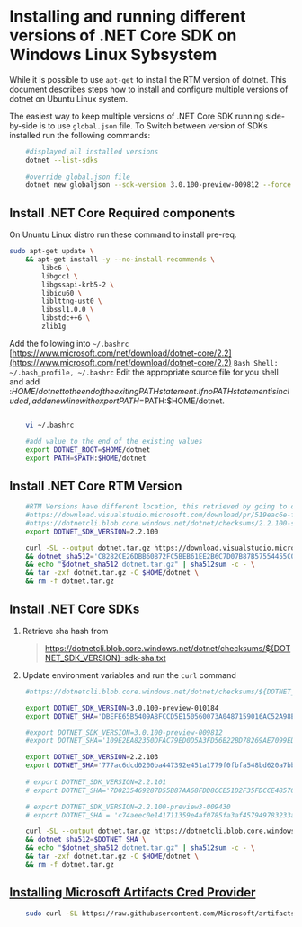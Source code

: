 # Installing and running different versions of .NET Core SDK on Windows Linux Sybsystem
While it is possible to use `apt-get` to install the RTM version of dotnet. This document describes steps how to install and configure multiple versions of dotnet on Ubuntu Linux system.

The easiest way to keep multiple versions of .NET Core SDK running side-by-side is to use `global.json` file. 
To Switch between version of SDKs installed run the following commands:

```bash
    #displayed all installed versions
    dotnet --list-sdks
    
    #override global.json file
    dotnet new globaljson --sdk-version 3.0.100-preview-009812 --force
```

## Install .NET Core Required components

On Ununtu Linux distro run these command to install pre-req.

```bash
sudo apt-get update \
    && apt-get install -y --no-install-recommends \
        libc6 \
        libgcc1 \
        libgssapi-krb5-2 \
        libicu60 \
        liblttng-ust0 \
        libssl1.0.0 \
        libstdc++6 \
        zlib1g 
```

Add the following into `~/.bashrc`
[https://www.microsoft.com/net/download/dotnet-core/2.2](https://www.microsoft.com/net/download/dotnet-core/2.2)
`Bash Shell: ~/.bash_profile, ~/.bashrc` Edit the appropriate source file for you shell and add :$HOME/dotnet to the end of the exiting PATH statement. If no PATH statement is included, add a new line with export PATH=$PATH:$HOME/dotnet.
```bash

    vi ~/.bashrc

    #add value to the end of the existing values
    export DOTNET_ROOT=$HOME/dotnet
    export PATH=$PATH:$HOME/dotnet

```

## Install .NET Core RTM Version

```bash
    #RTM Versions have different location, this retrieved by going to official download page and copying the link for the downloaded file.
    #https://download.visualstudio.microsoft.com/download/pr/519eac6e-f2c9-49dd-a60d-02072ed8e5b3/aed96c5eee6a74a5cde2e3f1ad4c7121/dotnet-sdk-2.2.100-linux-x64.tar.gz
    #https://dotnetcli.blob.core.windows.net/dotnet/checksums/2.2.100-sdk-sha.txt
    export DOTNET_SDK_VERSION=2.2.100

    curl -SL --output dotnet.tar.gz https://download.visualstudio.microsoft.com/download/pr/519eac6e-f2c9-49dd-a60d-02072ed8e5b3/aed96c5eee6a74a5cde2e3f1ad4c7121/dotnet-sdk-$DOTNET_SDK_VERSION-linux-x64.tar.gz \
    && dotnet_sha512='C8282CE26DBB60872FC5BEB61EE2B6C7D07B87B57554455C017038EE5805596E277E47C721D6C676C8E5ABE3794AB0BD99CFF51147975B88E0B8D4C066FB6E15' \
    && echo "$dotnet_sha512 dotnet.tar.gz" | sha512sum -c - \
    && tar -zxf dotnet.tar.gz -C $HOME/dotnet \
    && rm -f dotnet.tar.gz

```
## Install .NET Core SDKs

1. Retrieve sha hash from 
    >https://dotnetcli.blob.core.windows.net/dotnet/checksums/${DOTNET_SDK_VERSION}-sdk-sha.txt

2. Update environment variables and run the `curl` command

```bash
    #https://dotnetcli.blob.core.windows.net/dotnet/checksums/${DOTNET_SDK_VERSION}-sdk-sha.txt

    export DOTNET_SDK_VERSION=3.0.100-preview-010184
    export DOTNET_SHA='DBEFE65B5409A8FCCD5E150560073A0487159016AC52A98EC460EE161A77E63B86E10548E45F3166F1FAF38FA9CF805B6F469DD75F2F008E5E769776C8B63777'

    #export DOTNET_SDK_VERSION=3.0.100-preview-009812
    #export DOTNET_SHA='109E2EA82350DFAC79ED0D5A3FD56B22BD78269AE7099ED288A7893DF4B24DB6E5A7934F4764A5763D3F0777FE8E51A8F2454EA1055700D62111B396FA5E8B39'

    export DOTNET_SDK_VERSION=2.2.103
    export DOTNET_SHA='777ac6dcd0200ba447392e451a1779f0fbfa548bd620a7bba3eebdf35892236c3f10b19ff81d4f64b5bc134923cb47f9cc45ee6b004140e1249582249944db69'
    
    # export DOTNET_SDK_VERSION=2.2.101
    # export DOTNET_SHA='7D0235469287D55B87AA68FDD8CCE51D2F35FDCCE485701EBF14B53E3AE0A341CDAB8D04AAE066F5E4EBD1BCA7A55C18016DEC4643DE72FD2321FE81C9CB69CD'

    # export DOTNET_SDK_VERSION=2.2.100-preview3-009430
    # export DOTNET_SHA = 'c74aeec0e141711359e4af0785fa3af457949783233ad07e7afea2f98f34ddfbf9ced56fb29a92b5350381c4698a4fae09865af9ee03ef24195ec659e852a089'

    curl -SL --output dotnet.tar.gz https://dotnetcli.blob.core.windows.net/dotnet/Sdk/$DOTNET_SDK_VERSION/dotnet-sdk-$DOTNET_SDK_VERSION-linux-x64.tar.gz \
    && dotnet_sha512=$DOTNET_SHA \
    && echo "$dotnet_sha512 dotnet.tar.gz" | sha512sum -c - \
    && tar -zxf dotnet.tar.gz -C $HOME/dotnet \
    && rm -f dotnet.tar.gz
```

## [Installing Microsoft Artifacts Cred Provider](https://github.com/Microsoft/artifacts-credprovider)

```bash
    sudo curl -SL https://raw.githubusercontent.com/Microsoft/artifacts-credprovider/master/helpers/installcredprovider.sh | bash
```
